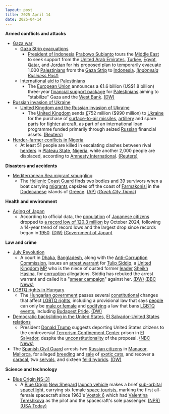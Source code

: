 ```yaml
---
layout: post
title: 2025 April 14
date: 2025-04-14
---
```



**Armed conflicts and attacks**

* [Gaza war](https://en.wikipedia.org/wiki/Gaza_war "Gaza war")
  + [Gaza Strip evacuations](https://en.wikipedia.org/wiki/Gaza_Strip_evacuations "Gaza Strip evacuations")
    - [President of Indonesia](https://en.wikipedia.org/wiki/President_of_Indonesia "President of Indonesia") [Prabowo Subianto](https://en.wikipedia.org/wiki/Prabowo_Subianto "Prabowo Subianto") tours the [Middle East](https://en.wikipedia.org/wiki/Middle_East "Middle East") to seek support from the [United Arab Emirates](https://en.wikipedia.org/wiki/United_Arab_Emirates "United Arab Emirates"), [Turkey](https://en.wikipedia.org/wiki/Turkey "Turkey"), [Egypt](https://en.wikipedia.org/wiki/Egypt "Egypt"), [Qatar](https://en.wikipedia.org/wiki/Qatar "Qatar"), and [Jordan](https://en.wikipedia.org/wiki/Jordan "Jordan") for his proposed plan to temporarily evacuate 1,000 [Palestinians](https://en.wikipedia.org/wiki/Palestinians "Palestinians") from the [Gaza Strip](https://en.wikipedia.org/wiki/Gaza_Strip "Gaza Strip") to [Indonesia](https://en.wikipedia.org/wiki/Indonesia "Indonesia"). [(*Indonesia Business Post*)](https://indonesiabusinesspost.com/4092/geopolitics-and-diplomacy/indonesia-maintains-gazans-evacuation-plan-as-temporary-selectively-arranged)
  + [International aid to Palestinians](https://en.wikipedia.org/wiki/International_aid_to_Palestinians "International aid to Palestinians")
    - The [European Union](https://en.wikipedia.org/wiki/European_Union "European Union") announces a €1.6 billion (US$1.8 billion) three-year [financial support package](https://en.wikipedia.org/wiki/Foreign_aid "Foreign aid") for [Palestinians](https://en.wikipedia.org/wiki/Palestinians "Palestinians") aiming to "stabilize" Gaza and the [West Bank](https://en.wikipedia.org/wiki/West_Bank "West Bank"). [(DW)](https://www.dw.com/en/middle-east-eu-pledges-16-billion-for-palestinians/live-72237121)
* [Russian invasion of Ukraine](https://en.wikipedia.org/wiki/Russian_invasion_of_Ukraine "Russian invasion of Ukraine")
  + [United Kingdom and the Russian invasion of Ukraine](https://en.wikipedia.org/wiki/United_Kingdom_and_the_Russian_invasion_of_Ukraine "United Kingdom and the Russian invasion of Ukraine")
    - The [United Kingdom](https://en.wikipedia.org/wiki/United_Kingdom "United Kingdom") sends [£](https://en.wikipedia.org/wiki/Pound_sterling "Pound sterling")752 million ($990 million) to [Ukraine](https://en.wikipedia.org/wiki/Ukraine "Ukraine") for the purchase of [surface-to-air missiles](https://en.wikipedia.org/wiki/Surface-to-air_missile "Surface-to-air missile"), [artillery](https://en.wikipedia.org/wiki/Artillery "Artillery") and spare parts for [fighter aircraft](https://en.wikipedia.org/wiki/Fighter_aircraft "Fighter aircraft"), as part of an international loan programme funded primarily through seized [Russian](https://en.wikipedia.org/wiki/Russia "Russia") financial assets. [(Reuters)](https://www.reuters.com/world/uk/britain-sends-ukraine-second-part-3-billion-war-loan-2025-04-14/)
* [Herder–farmer conflicts in Nigeria](https://en.wikipedia.org/wiki/Herder%E2%80%93farmer_conflicts_in_Nigeria "Herder–farmer conflicts in Nigeria")
  + At least 51 people are killed in escalating clashes between rival [herders](https://en.wikipedia.org/wiki/Herder "Herder") in [Plateau State](https://en.wikipedia.org/wiki/Plateau_State "Plateau State"), [Nigeria](https://en.wikipedia.org/wiki/Nigeria "Nigeria"), while another 2,000 people are displaced, according to [Amnesty International](https://en.wikipedia.org/wiki/Amnesty_International "Amnesty International"). [(Reuters)](https://www.reuters.com/world/africa/least-51-killed-another-attack-nigerias-plateau-state-2025-04-14/)

**Disasters and accidents**

* [Mediterranean Sea migrant smuggling](https://en.wikipedia.org/wiki/Mediterranean_Sea_migrant_smuggling "Mediterranean Sea migrant smuggling")
  + The [Hellenic Coast Guard](https://en.wikipedia.org/wiki/Hellenic_Coast_Guard "Hellenic Coast Guard") finds two bodies and 39 survivors when a boat carrying [migrants](https://en.wikipedia.org/wiki/Human_migration "Human migration") capsizes off the coast of [Farmakonisi](https://en.wikipedia.org/wiki/Farmakonisi "Farmakonisi") in the [Dodecanese](https://en.wikipedia.org/wiki/Dodecanese "Dodecanese") islands of [Greece](https://en.wikipedia.org/wiki/Greece "Greece"). [(AP)](https://apnews.com/article/greece-migration-bodies-sinking-9f98a28f960598dd3455c4e42d3fd174) [(*Greek City Times*)](https://greekcitytimes.com/2025/04/15/farmakonisi-migrant-boat/)

**Health and environment**

* [Aging of Japan](https://en.wikipedia.org/wiki/Aging_of_Japan "Aging of Japan")
  + According to official data, the [population](https://en.wikipedia.org/wiki/Population "Population") of [Japanese citizens](https://en.wikipedia.org/wiki/Japanese_people "Japanese people") dropped to [a record low of 120.3 million](https://en.wikipedia.org/wiki/Demographics_of_Japan "Demographics of Japan") by October 2024, following a 14-year trend of record lows and the largest drop since records began in [1950](https://en.wikipedia.org/wiki/1950_in_Japan "1950 in Japan"). [(DW)](https://www.dw.com/en/japan-sees-record-drop-in-population/a-72239612) [(Government of Japan)](https://www.stat.go.jp/data/jinsui/new.html)

**Law and crime**

* [July Revolution](https://en.wikipedia.org/wiki/July_Revolution_%28Bangladesh%29 "July Revolution (Bangladesh)")
  + A court in [Dhaka](https://en.wikipedia.org/wiki/Dhaka "Dhaka"), [Bangladesh](https://en.wikipedia.org/wiki/Bangladesh "Bangladesh"), along with the [Anti-Corruption Commission](https://en.wikipedia.org/wiki/Anti-Corruption_Commission_%28Bangladesh%29 "Anti-Corruption Commission (Bangladesh)"), issues an [arrest warrant](https://en.wikipedia.org/wiki/Arrest_warrant "Arrest warrant") for [Tulip Siddiq](https://en.wikipedia.org/wiki/Tulip_Siddiq "Tulip Siddiq"), a [United Kingdom](https://en.wikipedia.org/wiki/United_Kingdom "United Kingdom") [MP](https://en.wikipedia.org/wiki/Member_of_Parliament_%28United_Kingdom%29 "Member of Parliament (United Kingdom)") who is the niece of ousted former [leader](https://en.wikipedia.org/wiki/Prime_Minister_of_Bangladesh "Prime Minister of Bangladesh") [Sheikh Hasina](https://en.wikipedia.org/wiki/Sheikh_Hasina "Sheikh Hasina"), for [corruption](https://en.wikipedia.org/wiki/Corruption "Corruption") allegations. Siddiq has rebuked the arrest warrant and called it a "[smear campaign](https://en.wikipedia.org/wiki/Smear_campaign "Smear campaign")" against her. [(DW)](https://www.dw.com/en/bangladesh-issues-arrest-warrant-for-uk-mp-linked-to-hasina/a-72235733) [(BBC News)](https://www.bbc.com/news/articles/crm3473wzr0o)
* [LGBTQ rights in Hungary](https://en.wikipedia.org/wiki/LGBTQ_rights_in_Hungary "LGBTQ rights in Hungary")
  + The [Hungarian government](https://en.wikipedia.org/wiki/Hungarian_government "Hungarian government") passes several [constitutional](https://en.wikipedia.org/wiki/Constitution_of_Hungary "Constitution of Hungary") changes that affect [LGBTQ rights](https://en.wikipedia.org/wiki/LGBTQ_rights "LGBTQ rights"), including a provisional law that says [people](https://en.wikipedia.org/wiki/Hungarians "Hungarians") can only be [male or female](https://en.wikipedia.org/wiki/Gender_binary "Gender binary") and [codifying](https://en.wikipedia.org/wiki/Codification_%28law%29 "Codification (law)") a law that bans [LGBTQ events](https://en.wikipedia.org/wiki/LGBTQ_events "LGBTQ events"), including [Budapest Pride](https://en.wikipedia.org/wiki/Budapest_Pride "Budapest Pride"). [(DW)](https://www.dw.com/en/hungary-passes-constitutional-changes-targeting-lgbtq-rights/a-72242414)
* [Democratic backsliding in the United States](https://en.wikipedia.org/wiki/Democratic_backsliding_in_the_United_States "Democratic backsliding in the United States"), [El Salvador-United States relations](https://en.wikipedia.org/wiki/El_Salvador-United_States_relations "El Salvador-United States relations")
  + President [Donald Trump](https://en.wikipedia.org/wiki/Donald_Trump "Donald Trump") suggests deporting United States citizens to the controversial [Terrorism Confinement Center](https://en.wikipedia.org/wiki/Terrorism_Confinement_Center "Terrorism Confinement Center") prison in [El Salvador](https://en.wikipedia.org/wiki/El_Salvador "El Salvador"), despite the [unconstitutionality](https://en.wikipedia.org/wiki/Constitution_of_the_United_States "Constitution of the United States") of the proposal. [(NBC News)](https://www.nbcnews.com/politics/donald-trump/trump-floats-legally-questionable-proposal-deport-us-citizens-rcna201183)
* The [Spanish Civil Guard](https://en.wikipedia.org/wiki/Civil_Guard_%28Spain%29 "Civil Guard (Spain)") arrests two [Russian citizens](https://en.wikipedia.org/wiki/Russians "Russians") in [Manacor](https://en.wikipedia.org/wiki/Manacor "Manacor"), [Mallorca](https://en.wikipedia.org/wiki/Mallorca "Mallorca"), for alleged [breeding](https://en.wikipedia.org/wiki/Animal_breeding "Animal breeding") and [sale](https://en.wikipedia.org/wiki/Wildlife_smuggling "Wildlife smuggling") of [exotic cats](https://en.wikipedia.org/wiki/Exotic_felids_as_pets "Exotic felids as pets"), and recover a [caracal](https://en.wikipedia.org/wiki/Caracal "Caracal"), two [servals](https://en.wikipedia.org/wiki/Serval "Serval"), and sixteen [felid hybrids](https://en.wikipedia.org/wiki/Felid_hybrid "Felid hybrid"). [(DW)](https://www.dw.com/en/spanish-police-pounce-on-exotic-cat-smuggling-ring/a-72243276)

**Science and technology**

* [Blue Origin NS-31](https://en.wikipedia.org/wiki/Blue_Origin_NS-31 "Blue Origin NS-31")
  + A [Blue Origin](https://en.wikipedia.org/wiki/Blue_Origin "Blue Origin") [New Shepard](https://en.wikipedia.org/wiki/New_Shepard "New Shepard") [launch vehicle](https://en.wikipedia.org/wiki/Launch_vehicle "Launch vehicle") makes a brief [sub-orbital spaceflight](https://en.wikipedia.org/wiki/Sub-orbital_spaceflight "Sub-orbital spaceflight"), carrying six female [space tourists](https://en.wikipedia.org/wiki/Space_tourism "Space tourism"), marking the first all-female spacecraft since 1963's [Vostok 6](https://en.wikipedia.org/wiki/Vostok_6 "Vostok 6") which had [Valentina Tereshkova](https://en.wikipedia.org/wiki/Valentina_Tereshkova "Valentina Tereshkova") as the pilot and the spacecraft's sole passenger. [(NPR)](https://www.npr.org/2025/04/14/nx-s1-5364460/blue-origin-launch-female-space-flight-katy-perry) [(USA Today)](https://www.usatoday.com/story/entertainment/celebrities/2025/04/14/katy-perry-gayle-king-lauren-sanchez-blue-origin-space/83046482007/)
